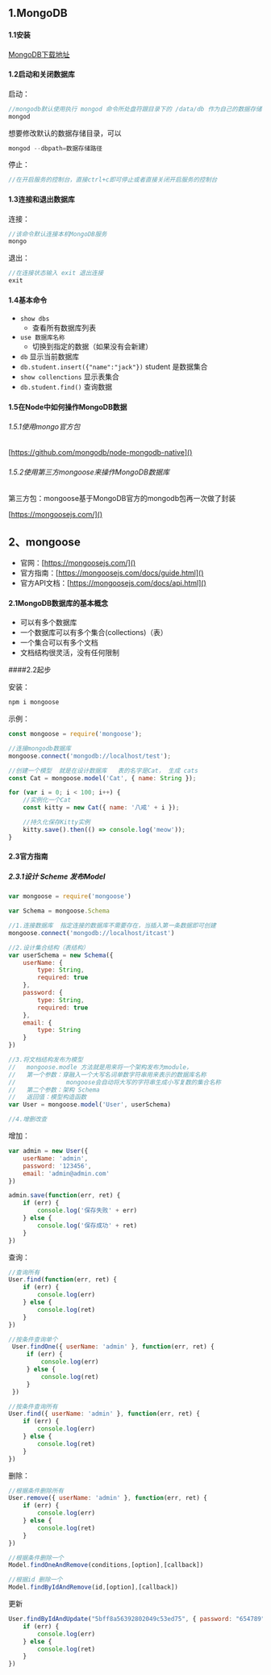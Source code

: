 ## 1.MongoDB

#### 1.1安装

[MongoDB下载地址](https://www.mongodb.com/download-center/community)

#### 1.2启动和关闭数据库

启动：

```javascript
//mongodb默认使用执行 mongod 命令所处盘符跟目录下的 /data/db 作为自己的数据存储目录，在第一次执行命令之前手动新建一个/data/db
mongod
```

想要修改默认的数据存储目录，可以

```javascript
mongod --dbpath=数据存储路径
```

停止：

```javascript
//在开启服务的控制台，直接ctrl+c即可停止或者直接关闭开启服务的控制台
```

#### 1.3连接和退出数据库

连接：

```javascript
//该命令默认连接本机MongoDB服务
mongo
```

 退出：

```javascript
//在连接状态输入 exit 退出连接
exit
```

#### 1.4基本命令

- `show dbs`
  - 查看所有数据库列表
- `use 数据库名称 `
  - 切换到指定的数据（如果没有会新建）
- `db` 显示当前数据库
- `db.student.insert({"name":"jack"})`  student 是数据集合  
- `show collenctions`  显示表集合
- `db.student.find()`  查询数据

#### 1.5在Node中如何操作MongoDB数据

###### 1.5.1使用mongo官方包

[https://github.com/mongodb/node-mongodb-native]()

###### 1.5.2使用第三方mongoose来操作MongoDB数据库

第三方包：mongoose基于MongoDB官方的mongodb包再一次做了封装

[https://mongoosejs.com/]()

## 2、mongoose

- 官网：[https://mongoosejs.com/]()
- 官方指南：[https://mongoosejs.com/docs/guide.html]()
- 官方API文档：[https://mongoosejs.com/docs/api.html]()

#### 2.1MongoDB数据库的基本概念

+ 可以有多个数据库
+ 一个数据库可以有多个集合(collections)（表）
+ 一个集合可以有多个文档
+ 文档结构很灵活，没有任何限制

####2.2起步

安装：

```javascript
npm i mongoose
```

示例：

```javascript
const mongoose = require('mongoose');

//连接mongodb数据库
mongoose.connect('mongodb://localhost/test');

//创建一个模型  就是在设计数据库   表的名字是Cat， 生成 cats
const Cat = mongoose.model('Cat', { name: String });

for (var i = 0; i < 100; i++) {
    //实例化一个Cat
    const kitty = new Cat({ name: '八戒' + i });

    //持久化保存Kitty实例
    kitty.save().then(() => console.log('meow'));
}
```

#### 2.3官方指南

##### 2.3.1设计 Scheme 发布Model

```javascript
var mongoose = require('mongoose')

var Schema = mongoose.Schema

//1.连接数据库  指定连接的数据库不需要存在，当插入第一条数据即可创建
mongoose.connect('mongodb://localhost/itcast')

//2.设计集合结构（表结构）
var userSchema = new Schema({
    userName: {
        type: String,
        required: true
    },
    password: {
        type: String,
        required: true
    },
    email: {
        type: String
    }
})

//3.将文档结构发布为模型
//   mongoose.modle 方法就是用来将一个架构发布为module，
//   第一个参数：穿融入一个大写名词单数字符串用来表示的数据库名称
//              mongoose会自动将大写的字符串生成小写复数的集合名称
//   第二个参数：架构 Schema
//   返回值：模型构造函数
var User = mongoose.model('User', userSchema)

//4.增删改查
```

增加：

```javascript
var admin = new User({
    userName: 'admin',
    password: '123456',
    email: 'admin@admin.com'
})

admin.save(function(err, ret) {
    if (err) {
        console.log('保存失败' + err)
    } else {
        console.log('保存成功' + ret)
    }
})
```

查询：

```javascript
//查询所有
User.find(function(err, ret) {
    if (err) {
        console.log(err)
    } else {
        console.log(ret)
    }
})

//按条件查询单个
 User.findOne({ userName: 'admin' }, function(err, ret) {
     if (err) {
         console.log(err)
     } else {
         console.log(ret)
     }
 })

//按条件查询所有
User.find({ userName: 'admin' }, function(err, ret) {
    if (err) {
        console.log(err)
    } else {
        console.log(ret)
    }
})
```

删除：

```javascript
//根据条件删除所有
User.remove({ userName: 'admin' }, function(err, ret) {
    if (err) {
        console.log(err)
    } else {
        console.log(ret)
    }
})

//根据条件删除一个
Model.findOneAndRemove(conditions,[option],[callback])

//根据id 删除一个
Model.findByIdAndRemove(id,[option],[callback])

```

更新

```javascript
User.findByIdAndUpdate("5bff8a56392802049c53ed75", { password: "654789" }, function(err, ret) {
    if (err) {
        console.log(err)
    } else {
        console.log(ret)
    }
})

```





















